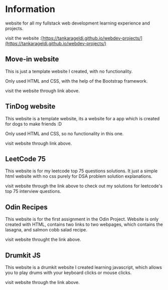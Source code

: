 # Information

website for all my fullstack web development learning experience and projects.

visit the website :[https://tankarageldi.github.io/webdev-projects/](https://tankarageldi.github.io/webdev-projects/)

## Move-in website

This is just a template website I created, with no functionality.

Only used HTML and CSS, with the help of the Bootstrap framework.

visit the website through link above.

## TinDog website

This website is a template website, its a website for a app which is created for dogs to make friends :D

Only used HTML and CSS, so no functionality in this one.

visit website through link above.

## LeetCode 75

This website is for my leetcode top 75 questions solutions. It just a simple html website with no css purely for DSA problem solution explanations.

visit website through the link above to check out my solutions for leetcode's top 75 interview questions.

## Odin Recipes

This website is for the first assignment in the Odin Project. Website is only created with HTML, contains two links to two webpages, which contains the lasagna, and salmon cobb salad recipe.

visit website throught the link above.

## Drumkit JS

This website is a drumkit website I created learning javascript, which allows you to play drums with your keyboard clicks or mouse clicks.

visit website through the link above.
